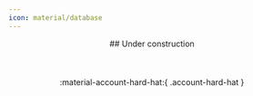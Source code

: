 ```yaml
---
icon: material/database
---
```

<center>
## Under construction
<br/><br/><br/><br/>
:material-account-hard-hat:{ .account-hard-hat }
</center>